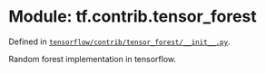<div itemscope itemtype="http://developers.google.com/ReferenceObject">
<meta itemprop="name" content="tf.contrib.tensor_forest" />
<meta itemprop="path" content="Stable" />
</div>

# Module: tf.contrib.tensor_forest



Defined in [`tensorflow/contrib/tensor_forest/__init__.py`](https://www.tensorflow.org/code/tensorflow/contrib/tensor_forest/__init__.py).

Random forest implementation in tensorflow.

